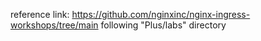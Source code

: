 reference link: https://github.com/nginxinc/nginx-ingress-workshops/tree/main 
following "Plus/labs" directory

